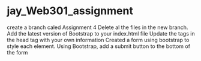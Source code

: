 # jay_Web301_assignment
create a branch caled Assignment 4
Delete al the files in the new branch.
Add the latest version of Bootstrap to your index.html file
Update the tags in the head tag with your own information
Created a form using bootstrap to style each element. 
Using Bootstrap, add a submit button to the bottom of the form
